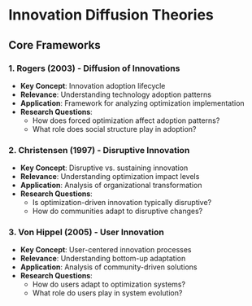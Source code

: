 # Innovation Diffusion Theories

## Core Frameworks

### 1. Rogers (2003) - Diffusion of Innovations
- **Key Concept**: Innovation adoption lifecycle
- **Relevance**: Understanding technology adoption patterns
- **Application**: Framework for analyzing optimization implementation
- **Research Questions**:
  * How does forced optimization affect adoption patterns?
  * What role does social structure play in adoption?

### 2. Christensen (1997) - Disruptive Innovation
- **Key Concept**: Disruptive vs. sustaining innovation
- **Relevance**: Understanding optimization impact levels
- **Application**: Analysis of organizational transformation
- **Research Questions**:
  * Is optimization-driven innovation typically disruptive?
  * How do communities adapt to disruptive changes?

### 3. Von Hippel (2005) - User Innovation
- **Key Concept**: User-centered innovation processes
- **Relevance**: Understanding bottom-up adaptation
- **Application**: Analysis of community-driven solutions
- **Research Questions**:
  * How do users adapt to optimization systems?
  * What role do users play in system evolution? 